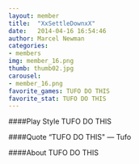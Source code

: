 ```yaml
---
layout: member
title:  "XxSettleDownxX"
date:   2014-04-16 16:54:46
author: Marcel Newman
categories:
- members
img: member_16.png
thumb: thumb02.jpg
carousel:
- member_16.png
favorite_games: TUFO DO THIS
favorite_stat: TUFO DO THIS
---
```

####Play Style
TUFO DO THIS

####Quote
“TUFO DO THIS" &mdash; Tufo

####About
TUFO DO THIS

